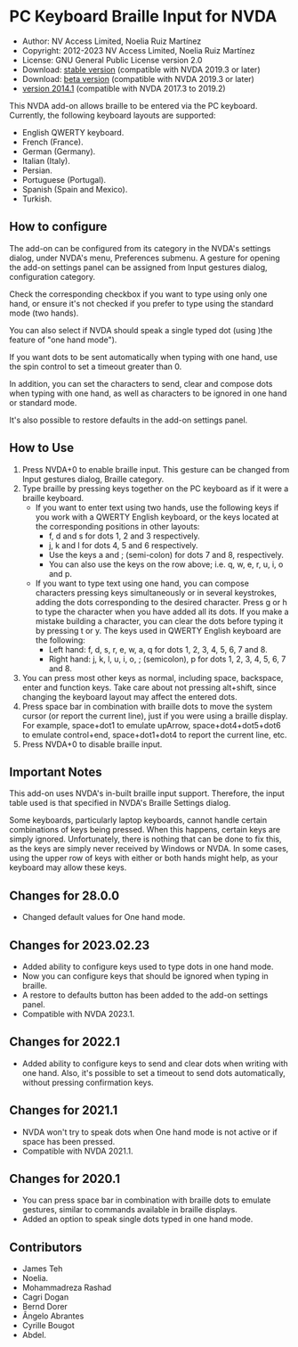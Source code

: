 # PC Keyboard Braille Input for NVDA

* Author: NV Access Limited, Noelia Ruiz Martínez
* Copyright: 2012-2023 NV Access Limited, Noelia Ruiz Martínez
* License: GNU General Public License version 2.0
* Download: [stable version][1] (compatible with NVDA 2019.3 or later)
* Download: [beta version][2] (compatible with NVDA 2019.3 or later)
* [version 2014.1][3] (compatible with NVDA 2017.3 to 2019.2)

This NVDA add-on allows braille to be entered via the PC keyboard.
Currently, the following keyboard layouts are supported:

* English QWERTY keyboard.
* French (France).
* German (Germany).
* Italian (Italy).
* Persian.
* Portuguese (Portugal).
* Spanish (Spain and Mexico).
* Turkish.

## How to configure

The add-on can be configured from its category in the NVDA's settings dialog, under NVDA's menu, Preferences submenu. A gesture for opening the add-on settings panel can be assigned from Input gestures dialog, configuration category.

Check the corresponding checkbox if you want to type using only one hand, or ensure it's not checked if you prefer to type using the standard mode (two hands).

You can also select if NVDA should speak a single typed dot (using )the feature of "one hand mode").

If you want dots to be sent automatically when typing with one hand, use the spin control to set a timeout greater than 0.

In addition, you can set the characters to send, clear and compose dots when typing with one hand, as well as characters to be ignored in one hand or standard mode.

It's also possible to restore defaults in the add-on settings panel.

## How to Use

1. Press NVDA+0 to enable braille input. This gesture can be changed from Input gestures dialog, Braille category.
2. Type braille by pressing keys together on the PC keyboard as if it were a braille keyboard.
	* If you want to enter text using two hands, use the following keys if you work with a QWERTY English keyboard, or the keys located at the corresponding positions in other layouts:
		* f, d and s for dots 1, 2 and 3 respectively.
		* j, k and l for dots 4, 5 and 6 respectively.
		* Use the keys a and ; (semi-colon) for dots 7 and 8, respectively.
		* You can also use the keys on the row above; i.e. q, w, e, r, u, i, o and p.
	* If you want to type text using one hand, you can compose characters pressing keys simultaneously or in several keystrokes, adding the dots corresponding to the desired character. Press g or h to type the character when you have added all its dots. If you make a mistake building a character, you can clear the dots before typing it by pressing t or y. The keys used in QWERTY English keyboard are the following:
		* Left hand: f, d, s, r, e, w, a, q for dots 1, 2, 3, 4, 5, 6, 7 and 8.
		* Right hand: j, k, l, u, i, o, ; (semicolon), p for dots 1, 2, 3, 4, 5, 6, 7 and 8.
3. You can press most other keys as normal, including space, backspace, enter and function keys. Take care about not pressing alt+shift, since changing the keyboard layout may affect the entered dots.
4. Press space bar in combination with braille dots to move the system cursor (or report the current line), just if you were using a braille display. For example, space+dot1 to emulate upArrow, space+dot4+dot5+dot6 to emulate control+end, space+dot1+dot4 to report the current line, etc.
5. Press NVDA+0 to disable braille input.

## Important Notes

This add-on uses NVDA's in-built braille input support.
Therefore, the input table used is that specified in NVDA's Braille Settings dialog.

Some keyboards, particularly laptop keyboards, cannot handle certain combinations of keys being pressed.
When this happens, certain keys are simply ignored.
Unfortunately, there is nothing that can be done to fix this, as the keys are simply never received by Windows or NVDA.
In some cases, using the upper row of keys with either or both hands might help, as your keyboard may allow these keys.


## Changes for 28.0.0

* Changed default values for One hand mode.

## Changes for 2023.02.23

* Added ability to configure keys used to type dots in one hand mode.
* Now you can configure keys that should be ignored when typing in braille.
* A restore to defaults button has been added to the add-on settings panel.
* Compatible with NVDA 2023.1.

## Changes for 2022.1

* Added ability to configure keys to send and clear dots when writing with one hand. Also, it's possible to set a timeout to send dots automatically, without pressing confirmation keys.

## Changes for 2021.1

* NVDA won't try to speak dots when One hand mode is not active or if space has been pressed.
* Compatible with NVDA 2021.1.

## Changes for 2020.1

* You can press space bar in combination with braille dots to emulate gestures, similar to commands available in braille displays.
* Added an option to speak single dots typed in one hand mode.

## Contributors

* James Teh
* Noelia.
* Mohammadreza Rashad
* Cagri Dogan
* Bernd Dorer
* Ângelo Abrantes
* Cyrille Bougot
* Abdel.

[1]: https://www.nvaccess.org/addonStore/legacy?file=pcKbBrl

[2]: https://www.nvaccess.org/addonStore/legacy?file=pcKbBrl-beta

[3]: https://www.nvaccess.org/addonStore/legacy?file=pckbbrl-o
